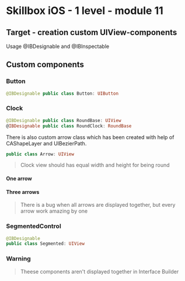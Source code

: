 #  Skillbox iOS - 1 level - module 11 

## Target - creation custom UIView-components
Usage @IBDesignable and @IBInspectable

## Custom components
### Button
``` swift
@IBDesignable public class Button: UIButton
```

### Clock
``` swift
@IBDesignable public class RoundBase: UIView
@IBDesignable public class RoundClock: RoundBase
```
There is also custom arrow class which has been created with help of CAShapeLayer and UIBezierPath.
``` swift
public class Arrow: UIView
```
>Clock view should has equal width and height for being round
#### One arrow

#### Three arrows
>There is a bug when all arrows are displayed together, but every arrow work amazing by one

### SegmentedControl
``` swift
@IBDesignable
public class Segmented: UIView
```
### Warning
> Theese components aren't displayed together in Interface Builder
